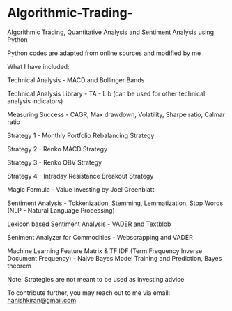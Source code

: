 # Algorithmic-Trading-
Algorithmic Trading, Quantitative Analysis and Sentiment Analysis using Python 

Python codes are adapted from online sources and modified by me 

What I have included:  

Technical Analysis - MACD and Bollinger Bands 

Technical Analysis Library - TA - Lib (can be used for other technical analysis indicators) 

Measuring Success - CAGR, Max drawdown,  Volatility, Sharpe ratio, Calmar ratio 

Strategy 1 - Monthly Portfolio Rebalancing Strategy 

Strategy 2 -  Renko MACD Strategy 

Strategy 3 -  Renko OBV Strategy 

Strategy 4 - Intraday Resistance Breakout Strategy 

Magic Formula -  Value Investing by Joel Greenblatt

Sentiment Analysis -  Tokkenization, Stemming, Lemmatization, Stop Words (NLP - Natural Language Processing)

Lexicon based Sentiment Analysis - VADER and Textblob 

Seniment Analyzer for Commodities -  Webscrapping and VADER 

Machine Learning Feature Matrix & TF IDF (Term Frequency Inverse Document Frequency) -  Naive Bayes Model Training and Prediction, Bayes theorem

Note: Strategies are not meant to be used as investing advice 

To contribute further, you may reach out to me via email:  hanishkiran@gmail.com
